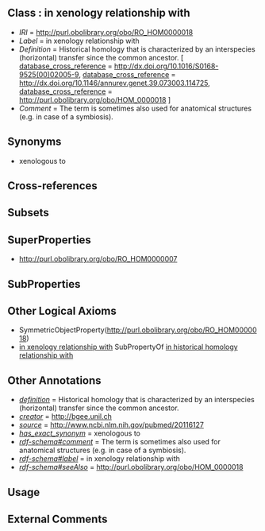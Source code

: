 
## Class : in xenology relationship with

 * *IRI* = http://purl.obolibrary.org/obo/RO_HOM0000018
 * *Label* = in xenology relationship with
 * *Definition* = Historical homology that is characterized by an interspecies (horizontal) transfer since the common ancestor. [ [database_cross_reference](../../ef/oboInOwl#hasDbXref.md) = http://dx.doi.org/10.1016/S0168-9525(00)02005-9, [database_cross_reference](../../ef/oboInOwl#hasDbXref.md) = http://dx.doi.org/10.1146/annurev.genet.39.073003.114725, [database_cross_reference](../../ef/oboInOwl#hasDbXref.md) = http://purl.obolibrary.org/obo/HOM_0000018 ]
 * *Comment* = The term is sometimes also used for anatomical structures (e.g. in case of a symbiosis).

## Synonyms

 * xenologous to

## Cross-references


## Subsets


## SuperProperties

 * <http://purl.obolibrary.org/obo/RO_HOM0000007>

## SubProperties


## Other Logical Axioms

 * SymmetricObjectProperty(<http://purl.obolibrary.org/obo/RO_HOM0000018>)
 * [in xenology relationship with](../../RO/18/RO_HOM0000018.md) SubPropertyOf [in historical homology relationship with](../../RO/07/RO_HOM0000007.md)

## Other Annotations

 * *[definition](../../IAO/15/IAO_0000115.md)* = Historical homology that is characterized by an interspecies (horizontal) transfer since the common ancestor.
 * *[creator](../../or/creator.md)* = http://bgee.unil.ch
 * *[source](../../ce/source.md)* = http://www.ncbi.nlm.nih.gov/pubmed/20116127
 * *[has_exact_synonym](../../ym/oboInOwl#hasExactSynonym.md)* = xenologous to
 * *[rdf-schema#comment](../../nt/rdf-schema#comment.md)* = The term is sometimes also used for anatomical structures (e.g. in case of a symbiosis).
 * *[rdf-schema#label](../../el/rdf-schema#label.md)* = in xenology relationship with
 * *[rdf-schema#seeAlso](../../so/rdf-schema#seeAlso.md)* = http://purl.obolibrary.org/obo/HOM_0000018

## Usage


## External Comments

